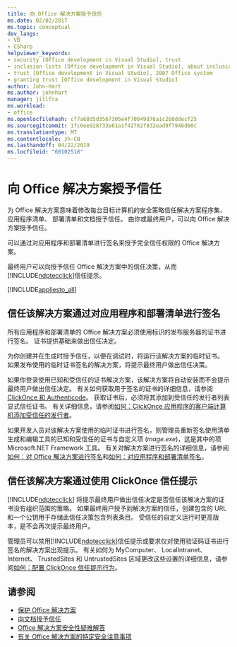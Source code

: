 ```yaml
---
title: 向 Office 解决方案授予信任
ms.date: 02/02/2017
ms.topic: conceptual
dev_langs:
- VB
- CSharp
helpviewer_keywords:
- security [Office development in Visual Studio], trust
- inclusion lists [Office development in Visual Studio], about inclusion lists
- trust [Office development in Visual Studio], 2007 Office system
- granting trust [Office development in Visual Studio]
author: John-Hart
ms.author: johnhart
manager: jillfra
ms.workload:
- office
ms.openlocfilehash: cf7a68d5d3567305e4f70049d76a1c260ddecf25
ms.sourcegitcommit: 1fc6ee928733e61a1f42782f832ead9f7946d00c
ms.translationtype: MT
ms.contentlocale: zh-CN
ms.lasthandoff: 04/22/2019
ms.locfileid: "60102518"
---
```

# <a name="grant-trust-to-office-solutions"></a>向 Office 解决方案授予信任
  为 Office 解决方案意味着修改每台目标计算机的安全策略信任解决方案程序集、 应用程序清单、 部署清单和文档授予信任。 由你或最终用户，可以向 Office 解决方案授予信任。

 可以通过对应用程序和部署清单进行签名来授予完全信任权限的 Office 解决方案。

 最终用户可以向授予信任 Office 解决方案中的信任决策，从而[!INCLUDE[ndptecclick](../vsto/includes/ndptecclick-md.md)]信任提示。

 [!INCLUDE[appliesto_all](../vsto/includes/appliesto-all-md.md)]

## <a name="Signing"></a> 信任该解决方案通过对应用程序和部署清单进行签名
 所有应用程序和部署清单的 Office 解决方案必须使用标识的发布服务器的证书进行签名。 证书提供基础来做出信任决定。

 为你创建并在生成时授予信任，以便在调试时，将运行该解决方案的临时证书。 如果发布使用的临时证书签名的解决方案，将提示最终用户做出信任决策。

 如果你登录使用已知和受信任的证书解决方案，该解决方案将自动安装而不会提示最终用户做出信任决定。 有关如何获取用于签名的证书的详细信息，请参阅[ClickOnce 和 Authenticode](../deployment/clickonce-and-authenticode.md)。 获取证书后，必须将其添加到受信任的发行者列表显式信任证书。 有关详细信息，请参阅[如何：ClickOnce 应用程序的客户端计算机添加受信任的发行者](../deployment/how-to-add-a-trusted-publisher-to-a-client-computer-for-clickonce-applications.md)。

 如果开发人员对该解决方案使用的临时证书进行签名，则管理员重新签名使用清单生成和编辑工具的已知和受信任的证书与自定义项 (*mage.exe*)，这是其中的项Microsoft.NET Framework 工具。 有关对解决方案进行签名的详细信息，请参阅[如何：对 Office 解决方案进行签名](../vsto/how-to-sign-office-solutions.md)和[如何：对应用程序和部署清单签名](../ide/how-to-sign-application-and-deployment-manifests.md)。

## <a name="TrustPrompt"></a>信任该解决方案通过使用 ClickOnce 信任提示
 [!INCLUDE[ndptecclick](../vsto/includes/ndptecclick-md.md)] 将提示最终用户做出信任决定是否信任该解决方案的证书没有组织范围的策略。 如果最终用户授予到解决方案的信任，创建包含的 URL 和一个公钥用于存储此信任决策包含列表条目。 受信任的自定义运行时更高版本，是不会再次提示最终用户。

 管理员可以禁用[!INCLUDE[ndptecclick](../vsto/includes/ndptecclick-md.md)]信任提示或要求仅对使用验证码证书进行签名的解决方案出现提示。 有关如何为 MyComputer、 LocalIntranet、 Internet、 TrustedSites 和 UntrustedSites 区域更改这些设置的详细信息，请参阅[如何：配置 ClickOnce 信任提示行为](../deployment/how-to-configure-the-clickonce-trust-prompt-behavior.md)。

## <a name="see-also"></a>请参阅

- [保护 Office 解决方案](../vsto/securing-office-solutions.md)
- [向文档授予信任](../vsto/granting-trust-to-documents.md)
- [Office 解决方案安全性疑难解答](../vsto/troubleshooting-office-solution-security.md)
- [有关 Office 解决方案的特定安全注意事项](../vsto/specific-security-considerations-for-office-solutions.md)